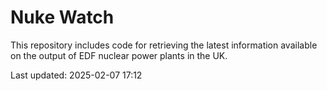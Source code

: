 # Nuke Watch

This repository includes code for retrieving the latest information available on the output of EDF nuclear power plants in the UK.

Last updated: 2025-02-07 17:12